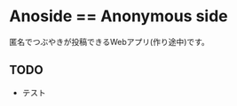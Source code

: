 Anoside == Anonymous side
=============================

匿名でつぶやきが投稿できるWebアプリ(作り途中)です。

TODO
-------

- テスト

